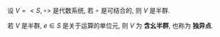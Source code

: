 设 $V = <S, \circ>$ 是代数系统, 若 $\circ$ 是可结合的, 则 $V$ 是半群. 

若 $V$ 是半群, $e \in S$ 是关于运算的单位元, 则 $V$ 为 **含幺半群**, 也称为 **独异点**. 
